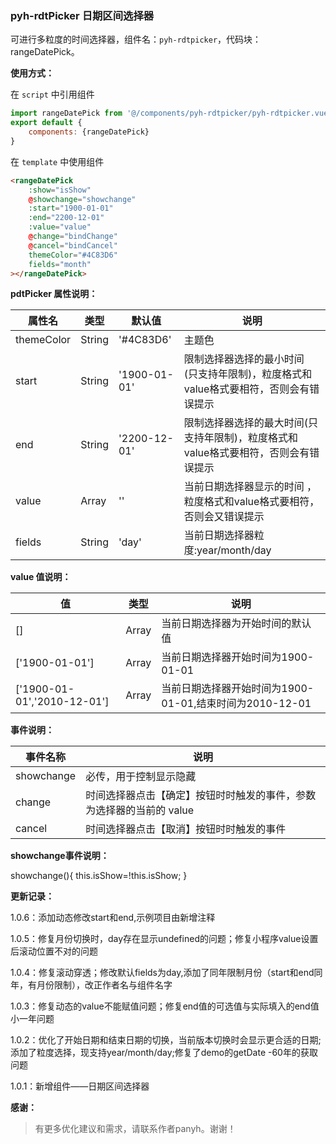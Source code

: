 ### pyh-rdtPicker 日期区间选择器

可进行多粒度的时间选择器，组件名：``pyh-rdtpicker``，代码块： rangeDatePick。

**使用方式：**

在 ``script`` 中引用组件 

```javascript
import rangeDatePick from '@/components/pyh-rdtpicker/pyh-rdtpicker.vue';
export default {
    components: {rangeDatePick}
}
```

在 ``template`` 中使用组件

```html
<rangeDatePick 
	:show="isShow"
	@showchange="showchange"
	:start="1900-01-01"
	:end="2200-12-01"
	:value="value"
	@change="bindChange"
	@cancel="bindCancel"
	themeColor="#4C83D6"
	fields="month"
></rangeDatePick>
```

**pdtPicker 属性说明：**

|属性名		|类型	|默认值	                    |说明					|
|---		|----	|---	                    |---					|
|themeColor	|String	|'#4C83D6'	            	|主题色					|
|start		|String	|'1900-01-01'				|限制选择器选择的最小时间	(只支持年限制)，粒度格式和value格式要相符，否则会有错误提示|
|end		|String	|'2200-12-01'				|限制选择器选择的最大时间(只支持年限制)，粒度格式和value格式要相符，否则会有错误提示|
|value		|Array	|''	                        |当前日期选择器显示的时间	，粒度格式和value格式要相符，否则会又错误提示|
|fields		|String	|'day'	               		|当前日期选择器粒度:year/month/day|


**value 值说明：**

|值 		|类型	|说明					|
|---		|----	|---					|
|[]			|Array	|当前日期选择器为开始时间的默认值			|
|['1900-01-01']	|Array	|当前日期选择器开始时间为1900-01-01			|
|['1900-01-01','2010-12-01'] |Array	|当前日期选择器开始时间为1900-01-01,结束时间为2010-12-01|

**事件说明：**

|事件名称	|说明		|
|---|---|
|showchange	|必传，用于控制显示隐藏|
|change	|时间选择器点击【确定】按钮时时触发的事件，参数为选择器的当前的 value|
|cancel	|时间选择器点击【取消】按钮时时触发的事件|

**showchange事件说明：**

showchange(){
	this.isShow=!this.isShow;
}

**更新记录：**

1.0.6：添加动态修改start和end,示例项目由新增注释</br>

1.0.5：修复月份切换时，day存在显示undefined的问题；修复小程序value设置后滚动位置不对的问题</br>

1.0.4：修复滚动穿透；修改默认fields为day,添加了同年限制月份（start和end同年，有月份限制），改正作者名与组件名字</br>

1.0.3：修复动态的value不能赋值问题；修复end值的可选值与实际填入的end值小一年问题</br>

1.0.2：优化了开始日期和结束日期的切换，当前版本切换时会显示更合适的日期;添加了粒度选择，现支持year/month/day;修复了demo的getDate -60年的获取问题</br>
		
1.0.1：新增组件——日期区间选择器

**感谢：**

> 有更多优化建议和需求，请联系作者panyh。谢谢！